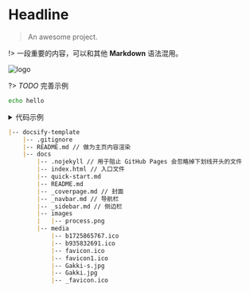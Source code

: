 # Headline

> An awesome project.

!> 一段重要的内容，可以和其他 **Markdown** 语法混用。

![logo](/media/Gakki.jpg ':size=160x160')

?> _TODO_ 完善示例

```bash
echo hello
```

<details>
<summary>代码示例</summary>

```js
let reg = /http: (\/\/.+.jpg)/;
let img1 = 'http: //img.hb.aicdn.com/bdad4f7788d7b3366c9f40406917848fa67bc7362bfa0-xLVh5p_fw658.jpg'
let img2 = '//img.hb.aicdn.com/4bfebd327513d3a20fbe51b591a763b8e901d776679ed-lPKjKd_fw658.jpg'
let str = img1.replace(reg, '$1')
console.log(str)
let date = '2018/10/30'
let pattern = /^(\d{4})[/-](\d{2})[/-](\d{2})$/
/*
  \d{4} 连续4个数字
  [/-]   / 或者 - 
  (\d{4}) 加个括号提取出来 用$1表示
*/
date.match(pattern) 
// ["2018/10/30", "2018", "10", "30", index: 0, input: "2018/10/30", groups: undefined]
RegExp.$1 // "2018"
let after = date.replace(pattern, '$1-$2-$3')
console.log(after)
```

</details>



```md
|-- docsify-template
    |-- .gitignore
    |-- README.md // 做为主页内容渲染
    |-- docs
        |-- .nojekyll // 用于阻止 GitHub Pages 会忽略掉下划线开头的文件
        |-- index.html // 入口文件
        |-- quick-start.md
        |-- README.md
        |-- _coverpage.md // 封面
        |-- _navbar.md // 导航栏
        |-- _sidebar.md // 侧边栏
        |-- images
        |   |-- process.png
        |-- media
            |-- b1725865767.ico
            |-- b935832691.ico
            |-- favicon.ico
            |-- favicon1.ico
            |-- Gakki-s.jpg
            |-- Gakki.jpg
            |-- _favicon.ico
```
